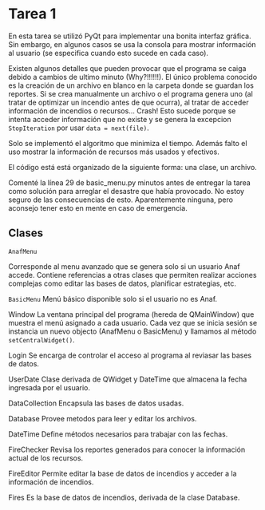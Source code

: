 # Tarea 1

En esta tarea se utilizó PyQt para implementar una bonita interfaz gráfica. Sin embargo, en algunos casos se usa la consola para mostrar información al usuario (se especifica cuando esto sucede en cada caso).

Existen algunos detalles que pueden provocar que el programa se caiga debido a cambios de ultimo minuto (Why?!!!!!!). El único problema conocido es la creación de un archivo en blanco en la carpeta donde se guardan los reportes. Si se crea manualmente un archivo o el programa genera uno (al tratar de optimizar un incendio antes de que ocurra), al tratar de acceder información de incendios o recursos... Crash! Esto sucede porque se intenta acceder información que no existe y se genera la excepcion `StopIteration` por usar `data = next(file)`.

Solo se implementó el algoritmo que minimiza el tiempo. Además falto el uso mostrar la información de recursos más usados y efectivos.

El código está está organizado de la siguiente forma: una clase, un archivo.

Comenté la línea 29 de basic_menu.py minutos antes de entregar la tarea como solución para arreglar el desastre que había provocado. No estoy seguro de las consecuencias de esto. Aparentemente ninguna, pero aconsejo tener esto en mente en caso de emergencia.

## Clases

`AnafMenu`

Corresponde al menu avanzado que se genera solo si un usuario Anaf accede. Contiene referencias a otras clases que permiten realizar acciones complejas como editar las bases de datos, planificar estrategias, etc.

`BasicMenu`
Menú básico disponible solo si el usuario no es Anaf.

Window
La ventana principal del programa (hereda de QMainWindow) que muestra el menú asignado a cada usuario. Cada vez que se inicia sesión se instancia un nuevo objecto (AnafMenu o BasicMenu) y llamamos al método `setCentralWidget()`.

Login
Se encarga de controlar el acceso al programa al reviasar las bases de datos.

UserDate
Clase derivada de QWidget y DateTime que almacena la fecha ingresada por el usuario.

DataCollection
Encapsula las bases de datos usadas.

Database
Provee metodos para leer y editar los archivos.

DateTime
Define métodos necesarios para trabajar con las fechas.

FireChecker
Revisa los reportes generados para conocer la información actual de los recursos.

FireEditor
Permite editar la base de datos de incendios y acceder a la información de incendios.

Fires
Es la base de datos de incendios, derivada de la clase Database.



